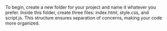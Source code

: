 To begin, create a new folder for your project and name it whatever you prefer. Inside this folder, create three files: index.html, style.css, and script.js. This structure ensures separation of concerns, making your code more organized.
